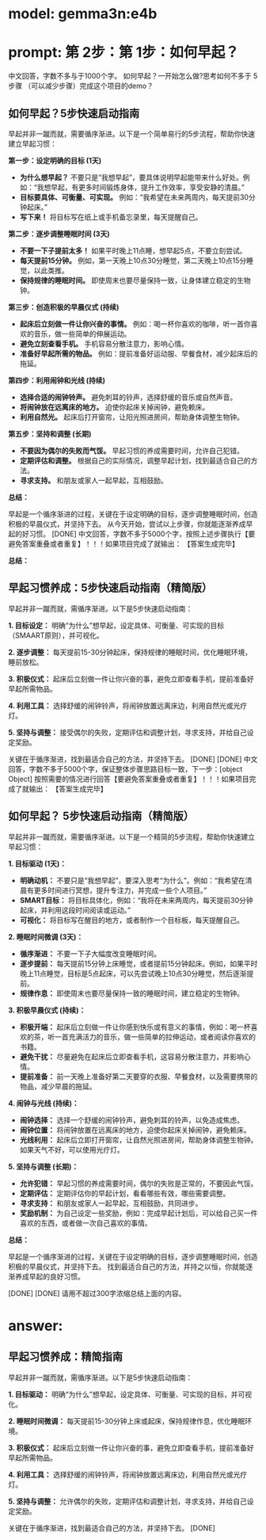 # model: gemma3n:e4b
# prompt: 第 2步：第 1步：如何早起？
中文回答，字数不多与于1000个字。
如何早起？一开始怎么做?思考如何不多于 5 步骤 （可以减少步骤）完成这个项目的demo？

## 如何早起？5步快速启动指南

早起并非一蹴而就，需要循序渐进。以下是一个简单易行的5步流程，帮助你快速建立早起习惯：

**第一步：设定明确的目标 (1天)**

*   **为什么想早起？**  不要只是“我想早起”，要具体说明早起能带来什么好处。例如：“我想早起，有更多时间锻炼身体，提升工作效率，享受安静的清晨。”
*   **目标要具体、可衡量、可实现。**  例如：“我希望在未来两周内，每天提前30分钟起床。”
*   **写下来！** 将目标写在纸上或手机备忘录里，每天提醒自己。

**第二步：逐步调整睡眠时间 (3天)**

*   **不要一下子提前太多！**  如果平时晚上11点睡，想早起5点，不要立刻尝试。
*   **每天提前15分钟。**  例如，第一天晚上10点30分睡觉，第二天晚上10点15分睡觉，以此类推。
*   **保持规律的睡眠时间。**  即使周末也要尽量保持一致，让身体建立稳定的生物钟。

**第三步：创造积极的早晨仪式 (持续)**

*   **起床后立刻做一件让你兴奋的事情。**  例如：喝一杯你喜欢的咖啡，听一首你喜欢的音乐，做一些简单的伸展运动。
*   **避免立刻查看手机。**  手机容易分散注意力，影响心情。
*   **准备好早起所需的物品。**  例如：提前准备好运动服、早餐食材，减少起床后的拖延。

**第四步：利用闹钟和光线 (持续)**

*   **选择合适的闹钟铃声。**  避免刺耳的铃声，选择舒缓的音乐或自然声音。
*   **将闹钟放在远离床的地方。**  迫使你起床关掉闹钟，避免赖床。
*   **利用自然光。**  起床后打开窗帘，让阳光照进房间，帮助身体调整生物钟。

**第五步：坚持和调整 (长期)**

*   **不要因为偶尔的失败而气馁。**  早起习惯的养成需要时间，允许自己犯错。
*   **定期评估和调整。**  根据自己的实际情况，调整早起计划，找到最适合自己的方法。
*   **寻求支持。**  和朋友或家人一起早起，互相鼓励。

**总结：**

早起是一个循序渐进的过程，关键在于设定明确的目标，逐步调整睡眠时间，创造积极的早晨仪式，并坚持下去。  从今天开始，尝试以上步骤，你就能逐渐养成早起的好习惯。
[DONE]
中文回答，字数不多于5000个字，按照上述步骤执行【要避免答案重叠或者重复】！！！如果项目完成了就输出： 【答案生成完毕】

**总结：** 
## 早起习惯养成：5步快速启动指南（精简版）

早起并非一蹴而就，需循序渐进。以下是5步快速启动指南：

**1. 目标设定：** 明确“为什么”想早起，设定具体、可衡量、可实现的目标（SMAART原则），并可视化。

**2. 逐步调整：** 每天提前15-30分钟起床，保持规律的睡眠时间，优化睡眠环境，睡前放松。

**3. 积极仪式：** 起床后立刻做一件让你兴奋的事，避免立即查看手机，提前准备好早起所需物品。

**4. 利用工具：** 选择舒缓的闹钟铃声，将闹钟放置远离床边，利用自然光或光疗灯。

**5. 坚持与调整：** 接受偶尔的失败，定期评估和调整计划，寻求支持，并给自己设定奖励。

关键在于循序渐进，找到最适合自己的方法，并坚持下去。
[DONE]
[DONE]
中文回答，字数不多于5000个字，保证整体步骤思路目标一致，下一步：[object Object]
按照需要的情况进行回答【要避免答案重叠或者重复】！！！如果项目完成了就输出： 【答案生成完毕】

## 如何早起？ 5步快速启动指南（精简版）

早起并非一蹴而就，需要循序渐进。以下是一个精简的5步流程，帮助你快速建立早起习惯：

**1. 目标驱动 (1天)：**

*   **明确动机：**  不要只是“我想早起”，要深入思考“为什么”。例如：“我希望在清晨有更多时间进行冥想，提升专注力，并完成一些个人项目。”
*   **SMART目标：** 将目标具体化，例如：“我将在未来两周内，每天提前30分钟起床，并利用这段时间阅读或运动。”
*   **可视化：** 将目标写在醒目的地方，或者制作一个目标板，每天提醒自己。

**2. 睡眠时间微调 (3天)：**

*   **循序渐进：** 不要一下子大幅度改变睡眠时间。
*   **逐步提前：** 每天提前15分钟上床睡觉，或者提前15分钟起床。例如，如果平时晚上11点睡觉，目标是5点起床，可以先尝试晚上10点30分睡觉，然后逐渐提前。
*   **规律作息：**  即使周末也要尽量保持一致的睡眠时间，建立稳定的生物钟。

**3. 积极早晨仪式 (持续)：**

*   **积极开端：**  起床后立刻做一件让你感到快乐或有意义的事情，例如：喝一杯喜欢的茶，听一首充满活力的音乐，做一些简单的拉伸运动，或者阅读你喜欢的书籍。
*   **避免干扰：**  尽量避免在起床后立即查看手机，这容易分散注意力，并影响心情。
*   **提前准备：**  前一天晚上准备好第二天要穿的衣服、早餐食材，以及需要携带的物品，减少早晨的拖延。

**4. 闹钟与光线 (持续)：**

*   **闹钟选择：**  选择一个舒缓的闹钟铃声，避免刺耳的铃声，以免造成焦虑。
*   **闹钟位置：**  将闹钟放置在远离床的地方，迫使你起床关掉闹钟，避免赖床。
*   **光线利用：**  起床后立即打开窗帘，让自然光照进房间，帮助身体调整生物钟。如果天气不好，可以使用光疗灯。

**5. 坚持与调整 (长期)：**

*   **允许犯错：**  早起习惯的养成需要时间，偶尔的失败是正常的，不要因此气馁。
*   **定期评估：**  定期评估你的早起计划，看看哪些有效，哪些需要调整。
*   **寻求支持：**  和朋友或家人一起早起，互相鼓励，共同进步。
*   **奖励机制：**  为自己设定一些奖励，例如：完成早起计划后，可以给自己买一件喜欢的东西，或者做一次自己喜欢的事情。

**总结：**

早起是一个循序渐进的过程，关键在于设定明确的目标，逐步调整睡眠时间，创造积极的早晨仪式，并坚持下去。  找到最适合自己的方法，并持之以恒，你就能逐渐养成早起的良好习惯。

[DONE]
[DONE]
请用不超过300字浓缩总结上面的内容。
# answer: 
 ## 早起习惯养成：精简指南

早起并非一蹴而就，需循序渐进。以下是5步快速启动指南：

**1. 目标驱动：** 明确“为什么”想早起，设定具体、可衡量、可实现的目标，并可视化。

**2. 睡眠时间微调：** 每天提前15-30分钟上床或起床，保持规律作息，优化睡眠环境。

**3. 积极仪式：** 起床后立刻做一件让你兴奋的事，避免立即查看手机，提前准备好早起所需物品。

**4. 利用工具：** 选择舒缓的闹钟铃声，将闹钟放置远离床边，利用自然光或光疗灯。

**5. 坚持与调整：** 允许偶尔的失败，定期评估和调整计划，寻求支持，并给自己设定奖励。

关键在于循序渐进，找到最适合自己的方法，并坚持下去。
[DONE]


